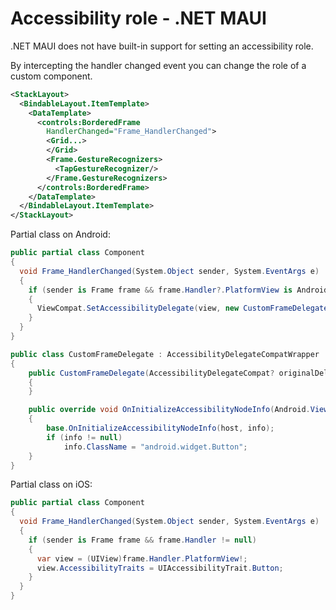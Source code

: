 # Accessibility role - .NET MAUI

.NET MAUI does not have built-in support for setting an accessibility role.

By intercepting the handler changed event you can change the role of a custom component.

```xml title="Component.xaml"
<StackLayout>
  <BindableLayout.ItemTemplate>
    <DataTemplate>
      <controls:BorderedFrame
        HandlerChanged="Frame_HandlerChanged">
        <Grid...>
        </Grid>
        <Frame.GestureRecognizers>
          <TapGestureRecognizer/>
        </Frame.GestureRecognizers>
      </controls:BorderedFrame>
    </DataTemplate>
  </BindableLayout.ItemTemplate>
</StackLayout>
```

Partial class on Android:

```csharp title="Component.Android.cs"
public partial class Component
{
  void Frame_HandlerChanged(System.Object sender, System.EventArgs e)
  {
    if (sender is Frame frame && frame.Handler?.PlatformView is Android.Widget.FrameLayout view)
    {
      ViewCompat.SetAccessibilityDelegate(view, new CustomFrameDelegate(ViewCompat.GetAccessibilityDelegate(view)));
    }
  }
}

public class CustomFrameDelegate : AccessibilityDelegateCompatWrapper
{
    public CustomFrameDelegate(AccessibilityDelegateCompat? originalDelegate) : base(originalDelegate)
    {
    }

    public override void OnInitializeAccessibilityNodeInfo(Android.Views.View host, AccessibilityNodeInfoCompat info)
    {
        base.OnInitializeAccessibilityNodeInfo(host, info);
        if (info != null)
            info.ClassName = "android.widget.Button";
    }
}
```

Partial class on iOS:

```csharp title="Component.iOS.cs"
public partial class Component
{
  void Frame_HandlerChanged(System.Object sender, System.EventArgs e)
  {
    if (sender is Frame frame && frame.Handler != null)
    {
      var view = (UIView)frame.Handler.PlatformView!;
      view.AccessibilityTraits = UIAccessibilityTrait.Button;
    }
  }
}
```
